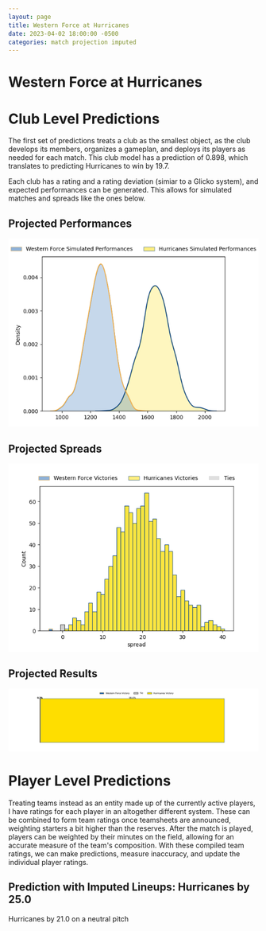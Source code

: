 ```yaml
---  
layout: page  
title: Western Force at Hurricanes  
date: 2023-04-02 18:00:00 -0500  
categories: match projection imputed  
---
```

# Western Force at Hurricanes

# Club Level Predictions


The first set of predictions treats a club as the smallest object, as the club develops its members, organizes a gameplan, and deploys its players as needed for each match. This club model has a prediction of 0.898, which translates to predicting Hurricanes to win by 19.7.

Each club has a rating and a rating deviation (simiar to a Glicko system), and expected performances can be generated. This allows for simulated matches and spreads like the ones below.
## Projected Performances


![Projected Performances](plots/performances_2023-04-02-Hurricanes-WesternForce.png)
## Projected Spreads


![Projected Spreads](plots/spreads_2023-04-02-Hurricanes-WesternForce.png)
## Projected Results


![Projected Results](plots/resultbar_2023-04-02-Hurricanes-WesternForce.png)
# Player Level Predictions


Treating teams instead as an entity made up of the currently active players, I have ratings for each player in an altogether different system. These can be combined to form team ratings once teamsheets are announced, weighting starters a bit higher than the reserves. After the match is played, players can be weighted by their minutes on the field, allowing for an accurate measure of the team's composition. With these compiled team ratings, we can make predictions, measure inaccuracy, and update the individual player ratings.
## Prediction with Imputed Lineups: Hurricanes by 25.0


Hurricanes by 21.0 on a neutral pitch

